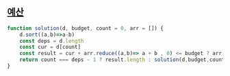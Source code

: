 ## <a href='https://school.programmers.co.kr/learn/courses/30/lessons/12982#'>예산</a>

```javascript 
function solution(d, budget, count = 0, arr = []) {
    d.sort((a,b)=>a-b)
    const deps = d.length
    const cur = d[count]
    const result = cur + arr.reduce((a,b)=> a + b , 0) <= budget ? arr.push(cur) && arr : arr
    return count === deps - 1 ? result.length : solution(d,budget,count + 1, arr);
}
```
